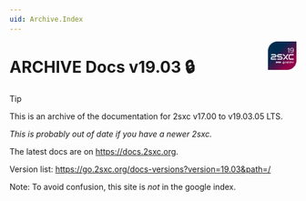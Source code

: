 ```yaml
---
uid: Archive.Index
---
```


<img src="../assets/logos/vcurrent/500.png" width="50px" align="right" class="float-end">

# ARCHIVE Docs v19.03 🔒

> [!TIP]
> This is an archive of the documentation for 2sxc v17.00 to v19.03.05 LTS.
>
> _This is probably out of date if you have a newer 2sxc._
>
> The latest docs are on <https://docs.2sxc.org>.
>
> Version list: <https://go.2sxc.org/docs-versions?version=19.03&path=/>

Note: To avoid confusion, this site is _not_ in the google index.

